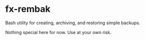 # fx-rembak
Bash utility for creating, archiving, and restoring simple backups.

Nothing special here for now. Use at your own risk.
